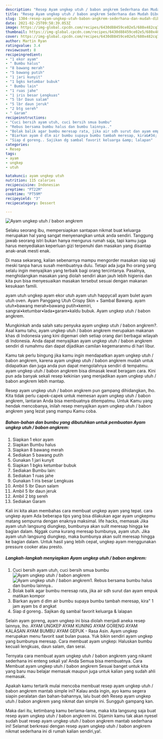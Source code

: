 ```yaml
---
description: "Resep Ayam ungkep utuh / babon angkrem Sederhana dan Mudah Dibuat"
title: "Resep Ayam ungkep utuh / babon angkrem Sederhana dan Mudah Dibuat"
slug: 1304-resep-ayam-ungkep-utuh-babon-angkrem-sederhana-dan-mudah-dibuat
date: 2021-02-25T09:58:39.053Z
image: https://img-global.cpcdn.com/recipes/6430d88459ce02e5/680x482cq70/ayam-ungkep-utuh-babon-angkrem-foto-resep-utama.jpg
thumbnail: https://img-global.cpcdn.com/recipes/6430d88459ce02e5/680x482cq70/ayam-ungkep-utuh-babon-angkrem-foto-resep-utama.jpg
cover: https://img-global.cpcdn.com/recipes/6430d88459ce02e5/680x482cq70/ayam-ungkep-utuh-babon-angkrem-foto-resep-utama.jpg
author: Martin Ryan
ratingvalue: 3.4
reviewcount: 8
recipeingredient:
- "1 ekor ayam"
- " Bumbu halus"
- "8 bawang merah"
- "5 bawang putih"
- "1 jari kunyit"
- "1 bgks ketumbar bubuk"
- " Bumbu lain"
- "1 ruas jahe"
- "1 iris besar Lengkuas"
- "5 lbr Daun salam"
- "5 lbr daun jeruk"
- "2 btg sereh"
- " Garam"
recipeinstructions:
- "Cuci bersih ayam utuh, cuci bersih smua bumbu"
- "Rebus bersama bumbu halus dan bumbu lainnya.."
- "Bolak balik agar bumbu meresap rata, jika air sdh surut dan ayam empuk matikan kompor"
- "Biarkan ayam d dlm air bumbu supaya bumbu tambah meresap, kira&#34; 1 jam ayam bs d angkat"
- "Siap d goreng.. Sajikan dg sambal favorit keluarga &amp; lalapan"
categories:
- Resep
tags:
- ayam
- ungkep
- utuh

katakunci: ayam ungkep utuh 
nutrition: 115 calories
recipecuisine: Indonesian
preptime: "PT22M"
cooktime: "PT59M"
recipeyield: "3"
recipecategory: Dessert

---
```



![Ayam ungkep utuh / babon angkrem](https://img-global.cpcdn.com/recipes/6430d88459ce02e5/680x482cq70/ayam-ungkep-utuh-babon-angkrem-foto-resep-utama.jpg)

Selaku seorang ibu, mempersiapkan santapan nikmat buat keluarga merupakan hal yang sangat menyenangkan untuk anda sendiri. Tanggung jawab seorang istri bukan hanya mengurus rumah saja, tapi kamu juga harus menyediakan keperluan gizi terpenuhi dan masakan yang disantap anak-anak mesti enak.

Di masa  sekarang, kalian sebenarnya mampu mengorder masakan siap saji meski tanpa harus susah membuatnya dulu. Tetapi ada juga lho orang yang selalu ingin menyajikan yang terbaik bagi orang tercintanya. Pasalnya, menghidangkan masakan yang diolah sendiri akan jauh lebih higienis dan kita pun bisa menyesuaikan masakan tersebut sesuai dengan makanan kesukaan famili. 

ayam utuh ungkep ayam ekor utuh ayam utuh happycall ayam bulet ayam utuh oven. Ayam Panggang Utuh Crispy Skin + Sambal Bawang. ayam utuh•bawang merah•bawang putih•kemiri, sangrai•ketumbar•lada•garam•kaldu bubuk. Ayam ungkep utuh / babon angkrem.

Mungkinkah anda salah satu penyuka ayam ungkep utuh / babon angkrem?. Asal kamu tahu, ayam ungkep utuh / babon angkrem merupakan makanan khas di Indonesia yang kini digemari oleh setiap orang dari berbagai wilayah di Indonesia. Anda dapat menyajikan ayam ungkep utuh / babon angkrem sendiri di rumahmu dan dapat dijadikan camilan kegemaranmu di hari libur.

Kamu tak perlu bingung jika kamu ingin mendapatkan ayam ungkep utuh / babon angkrem, karena ayam ungkep utuh / babon angkrem mudah untuk didapatkan dan juga anda pun dapat mengolahnya sendiri di tempatmu. ayam ungkep utuh / babon angkrem bisa dimasak lewat beragam cara. Kini pun ada banyak sekali resep kekinian yang menjadikan ayam ungkep utuh / babon angkrem lebih mantap.

Resep ayam ungkep utuh / babon angkrem pun gampang dihidangkan, lho. Kita tidak perlu capek-capek untuk memesan ayam ungkep utuh / babon angkrem, lantaran Anda bisa membuatnya ditempatmu. Untuk Kamu yang hendak mencobanya, inilah resep menyajikan ayam ungkep utuh / babon angkrem yang lezat yang mampu Kamu coba.

<!--inarticleads1-->

##### Bahan-bahan dan bumbu yang dibutuhkan untuk pembuatan Ayam ungkep utuh / babon angkrem:

1. Siapkan 1 ekor ayam
1. Siapkan  Bumbu halus
1. Siapkan 8 bawang merah
1. Sediakan 5 bawang putih
1. Gunakan 1 jari kunyit
1. Siapkan 1 bgks ketumbar bubuk
1. Sediakan  Bumbu lain:
1. Sediakan 1 ruas jahe
1. Gunakan 1 iris besar Lengkuas
1. Ambil 5 lbr Daun salam
1. Ambil 5 lbr daun jeruk
1. Ambil 2 btg sereh
1. Sediakan  Garam


Kali ini kita akan membahas cara membuat ungkep ayam yang tepat. cara ungkep ayam Ada beberapa tips yang bisa dilakukan agar ayam ungkepmu matang sempurna dengan enaknya maksimal. life hacks, memasak Jika ayam utuh langsung diungkep, bumbunya akan sulit meresap hingga ke bagian dalam. Nggak cuma kurang meresap bumbunya, ayam utuh. Jika ayam utuh langsung diungkep, maka bumbunya akan sulit meresap hingga ke bagian dalam. Untuk hasil yang lebih cepat, ungkep ayam menggunakan pressure cooker atau presto. 

<!--inarticleads2-->

##### Langkah-langkah menyiapkan Ayam ungkep utuh / babon angkrem:

1. Cuci bersih ayam utuh, cuci bersih smua bumbu
<img src="https://img-global.cpcdn.com/steps/44918c6ec1d6d03e/160x128cq70/ayam-ungkep-utuh-babon-angkrem-langkah-memasak-1-foto.jpg" alt="Ayam ungkep utuh / babon angkrem"><img src="https://img-global.cpcdn.com/steps/78813830483668b6/160x128cq70/ayam-ungkep-utuh-babon-angkrem-langkah-memasak-1-foto.jpg" alt="Ayam ungkep utuh / babon angkrem">1. Rebus bersama bumbu halus dan bumbu lainnya..
1. Bolak balik agar bumbu meresap rata, jika air sdh surut dan ayam empuk matikan kompor
1. Biarkan ayam d dlm air bumbu supaya bumbu tambah meresap, kira&#34; 1 jam ayam bs d angkat
1. Siap d goreng.. Sajikan dg sambal favorit keluarga &amp; lalapan


Selain ayam goreng, ayam ungkep ini bisa diolah menjadi aneka resep lainnya, lho. AYAM UNGKEP AYAM KUNING AYAM GORENG AYAM KALASAN AYAM BUMBU AYAM GEPUK - Rasa Asin. Ayam ungkep merupakan menu favorit saat bulan puasa. Yuk bikin sendiri ayam ungkep yang bumbunya meresap. Cara membuat ayam ungkep: Haluskan bumbu kecuali lengkuas, daun salam, dan serai. 

Ternyata cara membuat ayam ungkep utuh / babon angkrem yang nikamt sederhana ini enteng sekali ya! Anda Semua bisa membuatnya. Cara Membuat ayam ungkep utuh / babon angkrem Sesuai banget untuk kita yang baru mau belajar memasak maupun juga untuk kalian yang sudah ahli memasak.

Apakah kamu tertarik mulai mencoba membuat resep ayam ungkep utuh / babon angkrem mantab simple ini? Kalau anda ingin, ayo kamu segera siapin peralatan dan bahan-bahannya, lalu buat deh Resep ayam ungkep utuh / babon angkrem yang nikmat dan simple ini. Sungguh gampang kan. 

Maka dari itu, ketimbang kamu berlama-lama, maka kita langsung saja buat resep ayam ungkep utuh / babon angkrem ini. Dijamin kamu tak akan nyesel sudah buat resep ayam ungkep utuh / babon angkrem mantab sederhana ini! Selamat berkreasi dengan resep ayam ungkep utuh / babon angkrem nikmat sederhana ini di rumah kalian sendiri,ya!.

